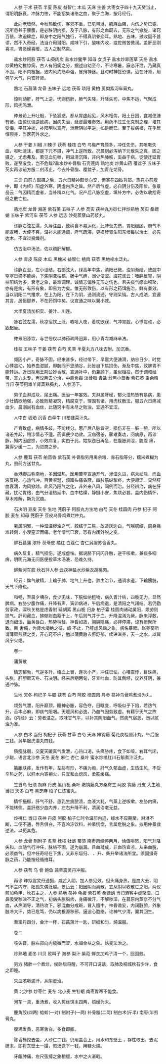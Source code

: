 <!-- { "loadSidebar": true } -->
　　人参 于术 茯苓 半夏 陈皮 益智仁 木瓜 天麻 生姜 大枣女子四十九天癸当止，谓阳明脉衰，冲脉力怯，不能招集诸络之血，聚于血海，按月经行。

　　此向老皆然。今秋热致伤，客邪不重，已见带淋，肌麻血阻，内伤之势已露。况所患甚于腰腹，是必脏阴内损，及于八脉，有形之血既去，无形之气掀旋，诸窍百骸，攻迫肆症，即身中之阳气独行，不得真阴眷恋耳。熟地、五味，滋收固不甚谬，然不入奇经，法当介用潜阳。咸味下引，酸味内收，或佐微苦微润。盖肝恶刚喜凉，肾恶燥喜暖，古人之制然矣。

　　盐水炒阿胶 茯苓 山萸肉炭 盐水炒鳖甲 知母 女贞子 盐水炒旱莲草 天冬 盐水炒黄柏幼稚惊痫，古人有阳痫之分，据述自幼至今，不论寒暑，寐必汗泄，乃藏真不固，阳不内根据，致内风灼筋牵强，冒窍神迷。且时时神馁恐惧，治在肝肾，用包举大气，内安肝肾。

　　熟地 石菖蒲 龙骨 五味子 远地 茯苓 琐阳 黄柏 萸肉紫河车膏丸。

　　惊则动肝，肝气上逆，忧则伤肺，肺气失降，升降失司，中焦不运，气聚成形，风扰鸣泄。

　　仲景论上升吐蛔，下坠狐惑，都从胃虚起见，风木相侮，阳土日困，食减便溏有诸。由惊忧偏逆致病，因病失治，延虚最难奏效。用药不过生化克制之理，培其受侮，平其冲扰，补阳明以宣府，泄厥阴以平逆，如是而已。至于拔病根，在乎居恒颐养，当医药外求之。

　　人参 干姜 川椒 川楝子 茯苓 桂枝 白芍 乌梅产育颇多，冲任先伤，其咳嗽失血，呕吐涎沫，都是下元不摄，冲气上逆所致。况晨刻必泻纳下元散失之真，固之摄之，尤虑弗及。若见血见嗽，用滋清沉降，非内热肺咳，奚益于病。徒使迁延胃败。遂至废食，岂不危哉?盐水炒补骨脂 石壳莲肉 熟地炭 炒黄山药 覆盆子 五味子 芡实再诊前方服二剂泻止，今去补骨脂、覆盆子，加青花龙骨。

　　三诊 自前方固摄之后，五六日精神颇觉向安，但寒在四肢背部，热在心前腹中，即《内经》阳虚外寒，阴虚内热之旨。然产后气虚，必自阴分伤及阳位。张景岳云：气因精而虚者，当补精以化气。况产后八脉空虚，填补方中，必佐以收拾奇经之散亡也。

　　熟地炭 龙骨 湘莲 紫石英 五味子 人参 芡实 茯神丸方砂仁拌炒熟地 芡实 桑螵蛸 五味子 紫河车 茯苓 人参 远志 沙苑蒺藜山药浆丸。

　　诊脉右弦左濡，久痔注血，致纳食不易运化，此脾营先伤，胃阳继困，府气不能宣畅，大便不爽，温补未能通调，府气疏滞，更损脾胃生阳东垣每以治土，必先达木，不宜过投燥剂。

　　仿古治中汤法，佐以疏肝解郁。

　　人参 青皮 陈皮 木瓜 黑槐米 益智仁 楂肉 茯苓 黑地榆水泛丸。

　　诊脉百至，左小涩结，右部弦大，绿高年中焦，清阳已微，浊阴渐阻，致脘中窒塞日盛不能纳，下焦阴液枯槁，肠中气痹，溺少便涩。虞花溪云：噎膈反胃，阴枯阳结为多，衰老之象，最难调理。诚情志偏胜无形之伤也。若夫痰气瘀血积聚，亦有是病，有形有象，即易为力矣。惟无形致伤，以有形之药饵施治，鲜有奏效。当以阴阳二气推求，在上为阳，在下为阴，通则流通，守则呆钝。古人成法，宜遵其言，居恒颐养，不在药饵中矣。议宣通之味以翼小效。

　　大半夏汤加枳实、姜汁、川连。

　　脉右弦左濡，秋凉宿饮上泛，咳呛入夜，着枕欲寐，气冲胃脘，心悸震动，必欲起坐。

　　仲景阳涤饮，与世俗仅以肺药疏降迥异，用小青龙减麻辛法。

　　桂枝 五味子 干姜 茯苓 白芍 炙草 半夏丸方八味去附。加沉香。

　　频因小产，奇脉不固，经来甚多，经过带下，早震大便溏滑，纳谷日少，时觉心悸震动，始养血滋腻，即脘闷不思纳谷，此皆自下焦损伤，渐及中焦，致脾胃不能转运。近日拟用王荆公妙香散，宣通补中，仍兼顾下，虽似相投，然于调和经带，其力未专，再议两去分治，中鹿角霜 淡骨脂 青盐 炒黑小茴香 紫石英 禹余粮 当归 茯苓用雄羊肾蒸熟捣丸，人参汤下。

　　男子血淋成块，尿出痛。医治一年妄效。夫淋属肝经，郁火湿热皆有是病，患少壮情欲勉强，必致败精凝窍，精腐变于，理固有诸。用虎杖散法，服五六日痛减血少，晨溺尚有血丝，此随窍中有未尽之败浊，宜通不宜涩。

　　人中白 琥珀 沉香 白牵牛 川柏韭菜汁丸。

　　产育致虚，病情多歧，不能缕分。思产后八脉皆空，损伤非在一脏一腑，所以诸恙并起，稍涉情志不适，药饵便少功效。沉痼宿恙，骤难奏功，阅病原，再诊脉，知内因虚损，小效病复，实由于此。姑拟迩日再急，在腹胀洞泄，胁腹 痛，冀得少缓一二，为进商之步。

　　人参 鹿茸 茯苓 舶茴香 紫石英 补骨脂另用禹余粮、赤石脂等分，糯米煮糊为丸，煎前方送廿丸。

　　香港脚古称南地，多因湿热，医用苦辛宣通开气，渗湿久进，病未祛除，而血液反耗。心热气冲，目黄呕涎，烦躁头痛昏厥，四肢筋纵掣痉，大便艰涩。显然肝血衰涸，内风掀越，此风乃阳气之化，非外来八风，同例而治。分经辨治，病在肝藏，扰动胃络，由气分湿热延中，血中枯燥，静摄小安，焦烦必甚。盖内伤情怀，草木难解，斯为沉痼。

　　石决明 豆皮 天冬 生地 茺蔚子 阿胶丸方生地 白芍 天冬 桂圆肉 丹参 杞子 阿胶 麦冬 知母 茺蔚子 豆皮乌骨鸡煮烂杵丸。

　　暑属阴邪，一种湿温秽浊之气，胶结于三焦，故苔灰边白，气喘脘结，周身痛难转侧，小溲窒涩而痛。老年情气已衰，恐有内闭外脱之变。

　　鲜石菖蒲 浓朴 茯苓皮 橘红 白蔻仁 杏仁另服苏合香丸。

　　病久反复，精气损伤，遂成虚怯。据说脐下闪闪升触，逆干咳嗽，兼痰多咽痹，明明元海无问医便投草木汤液，恐难久持。

　　鲜紫河车胶 秋石拌人参 云茯神盐水炒紫衣胡桃肉。

　　经云：脾气散精，上输于肺，地气上升也，肺主治节，通调水道，下输膀胱，天气下降也。

　　和畅，至晨夕嘈杂，食少无味，下脘如纳粗物，病久胃汁枯，四肢无力，显然脾病。右胁少腹作痛，升降有声，寅卯病进，午后病退，是清阳之气闭结。若仍勤劳家政，深秋关格是虑香附 延胡索 黑山栀 归身 柏子霜 桂圆肉诸动属阳，烦劳则损气。肝司藏血，拂郁则血菀于上，午后则气并于血。升降混淆为厥，脉来浮数，退而细涩，面黄唇白，热势稍轻，神昏如故，胸膈隐痛，必非停滞，谅有瘀聚所致。目 舌缩，为肾水竭绝之征，螈 不止，乃肝虚风动之象，病名暴厥。赵养葵所谓薄厥煎厥之类，开心窍不应，勉以蒲黄散去瘀舒郁，续进滋养，天一之水，以翼风宁火熄。

　　卷一

　　蒲黄散

　　情志郁勃，气逆多升，络血上冒，连次小产，冲任已怯，心嘈震悸，目珠痛，头胀，肝胆厥天冬、石决明。经来后期两旬，牙宣吐血，防其倒经，议养肝阴，兼通冲脉。

　　生地 天冬 枸杞子 牛膝 茯苓 白芍 阿胶 桂圆肉 丹参 茯神乌骨鸡煮烂为丸。

　　烦劳气泄，阳升巅顶，瞳神必胀，容色夺，目眶变，呼吸似乎下陷，若热气升，舌本必麻，即痰气阻咽。天暖风和必逸，乃血气因劳致虚。有藉乎天气之煦涵，《内经》云：劳者温之。取味甘气平，以补其阴阳血气。然痰气宿恙，勿以腻浊为准。

　　人参 白术 当归 枸杞子 茯苓 甘草 白芍 天麻 嫩钩藤 菊花炭桂圆汁丸，午后服三钱。另早服虎潜丸四钱。

　　质瘦脉弱，交夏天暖真气发泄，心热口渴，头痛胁疼，食下如噎，右耳气闭，少聪，语言北沙参 天冬 麦冬 麻仁 杏仁 桑叶 蜜水炒橘红川石斛煮汁泛丸。

　　筋胀肤疼，发作有年，左胁有形，不痛为瘕，肝气久郁血虚，生热生风，不受辛热之药，以肝木内寄相火，只宜和血熄风，柔筋缓痛。

　　生首乌 归须 胡麻 丹皮 黑山栀 桑叶 嫩钩藤丸方桑寄生 阿胶 钩藤 丹皮 大生地 当归 天冬 白芍 黑芝麻 柏子仁炼蜜丸。

　　情怀挹郁，肝气不舒，患乳生痈脓溃，血液大耗，气蒸上逆咳嗽，左胁内痛，不能转侧。盖肝络少血内养，左右升降不利，清润治嗽无益。

　　炒桃仁 当归 茯神 丹皮 阿胶 柏子仁时令温邪内迫，经水不应期至，淋淋不断，二便不通，唇舌俱白，不喜冷冻饮料，神呆恍惚，言属危脱之象。拟用仲景救逆法，以扼其危。

　　人参 龙骨 制附子 炙草 桂枝 牡蛎 蜀漆 南枣肉经停两月，恰值嗔怒，阳气升降失和，血随气行冲任，脉络不固，遂为崩漏。且血凝成，非血热宜凉，从来血脱，必须益气，但冲任奇经在下焦，又非东垣归、 、升、柴升举诸法所宜。须固摄奇脉之药，乃能按经循络耳。

　　人参 茯苓 乌 骨 鲍鱼 茜草震灵丹冲服。

　　再诊 昨拟震灵丹通摄，咸苦入阴，加人参见效。但头痛身热，是血大去，阴气不主内守，阳孤失偶泛越。景岳云：阳因阴而离散，宜从阴以收散亡之阳。两仪煎加龟甲、秋石主之，人参 熟地 茯神 龟板 紫石英 桑螵蛸 当归酒客中虚聚湿，口鼻吸受秽浊不正之气，初病头胀胸痞，身痛微汗，不解秽湿，在募原内蒸奈不分气血，从热消导，清热攻下，邪混血分成斑，冒入膻中，神昏谵妄，内闭脏腑，外象肢冷大汗，势已危笃，仍以病根源秽邪，逼迫心胞络，论神气少清，翼其回生。

　　至宝丹四分，金汁一杯，石菖蒲汁一匙，研细和匀，炖温服。

　　卷二

　　咳失音，脉右部向内极微而涩，水竭金枯之象。姑变法治之。

　　炒熟地 麦冬 川贝 败叫子 海参 梨汁 紫菀 蝉衣加鸡子清一个，囫囵煎。

　　另方 猪肺一个煮烂，俟卧后将醒，不可开口说话，取肺及桐城秋石少许，食之即睡。

　　失血咳嗽盗汗，从阴虚治。

　　黄 北沙参 炒枣仁 麦冬 北小麦 生牡蛎 南枣胃寒不能食。

　　河车一具，重汤煮，收入菟丝饼末四两，焙燥为末。

　　鹿角胶(四两) 蛤蚧(一对) 制附子(一两) 补骨脂(二两) 制白术(斤半) 南枣(半煎膏丸。

　　腹满发黄，恶寒舌白，多食即胀。

　　陈香橼挖去盖，入砂仁二钱，仍用盖合上，用水和东壁土 ，存性取出，去泥研末，即将东壁土一撮，煎汤送下一钱，用糠火煨。

　　牙龈肿痛，左尺弦搏之象稍缓，水中之火渐戢。

